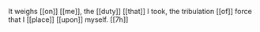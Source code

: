 It weighs [[on]] [[me]], the [[duty]] [[that]] I took, the tribulation [[of]] force that I [[place]] [[upon]] myself. [[7h]] 